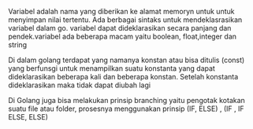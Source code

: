 Variabel adalah nama yang diberikan ke alamat memoryn untuk untuk menyimpan nilai tertentu. Ada berbagai sintaks untuk mendeklasrasikan variabel dalam go. variabel dapat dideklarasikan secara panjang dan pendek.variabel ada beberapa macam yaitu boolean, float,integer dan string

Di dalam golang terdapat yang namanya konstan atau bisa ditulis (const) yang berfunsgi untuk menampilkan suatu konstanta yang dapat dideklarasikan beberapa kali dan beberapa konstan. Setelah konstanta dideklarasikan maka tidak dapat diubah lagi

Di Golang juga bisa melakukan prinsip branching yaitu pengotak kotakan suatu file atau folder, prosesnya menggunakan prinsip (IF, ELSE) , (IF ,  IF ELSE, ELSE)
